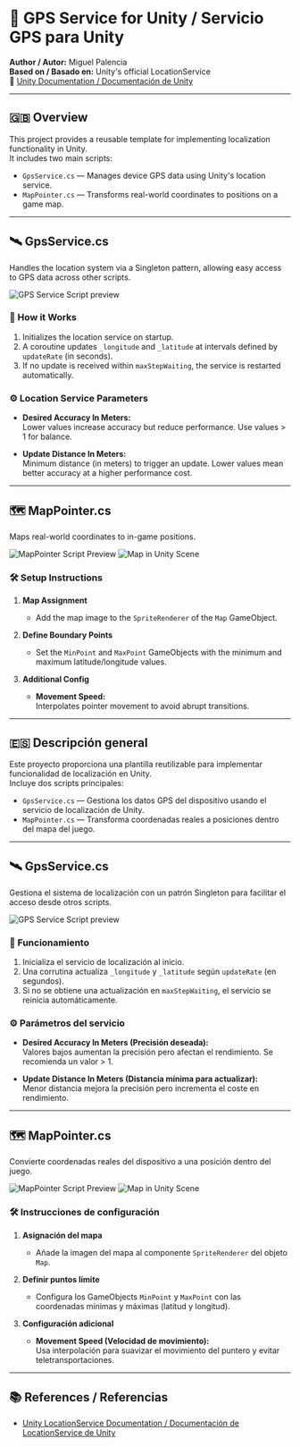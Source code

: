 # 📍 GPS Service for Unity / Servicio GPS para Unity

**Author / Autor:** Miguel Palencia  
**Based on / Basado en:** Unity's official LocationService  
🔗 [Unity Documentation / Documentación de Unity](https://docs.unity3d.com/ScriptReference/LocationService.html)

---

## 🇬🇧 Overview

This project provides a reusable template for implementing localization functionality in Unity.  
It includes two main scripts:

- `GpsService.cs` — Manages device GPS data using Unity's location service.
- `MapPointer.cs` — Transforms real-world coordinates to positions on a game map.

---

## 🛰️ GpsService.cs

Handles the location system via a Singleton pattern, allowing easy access to GPS data across other scripts.

![GPS Service Script preview](images/GPSService.JPG)

### 🔧 How it Works

1. Initializes the location service on startup.
2. A coroutine updates `_longitude` and `_latitude` at intervals defined by `updateRate` (in seconds).
3. If no update is received within `maxStepWaiting`, the service is restarted automatically.

### ⚙️ Location Service Parameters

- **Desired Accuracy In Meters:**  
  Lower values increase accuracy but reduce performance. Use values > 1 for balance.

- **Update Distance In Meters:**  
  Minimum distance (in meters) to trigger an update. Lower values mean better accuracy at a higher performance cost.

---

## 🗺️ MapPointer.cs

Maps real-world coordinates to in-game positions.

![MapPointer Script Preview](images/MapPointer1.JPG)
![Map in Unity Scene](images/MapPointer2.JPG)
### 🛠️ Setup Instructions

1. **Map Assignment**  
   - Add the map image to the `SpriteRenderer` of the `Map` GameObject.

2. **Define Boundary Points**  
   - Set the `MinPoint` and `MaxPoint` GameObjects with the minimum and maximum latitude/longitude values.

3. **Additional Config**  
   - **Movement Speed:**  
     Interpolates pointer movement to avoid abrupt transitions.

---

## 🇪🇸 Descripción general

Este proyecto proporciona una plantilla reutilizable para implementar funcionalidad de localización en Unity.  
Incluye dos scripts principales:

- `GpsService.cs` — Gestiona los datos GPS del dispositivo usando el servicio de localización de Unity.
- `MapPointer.cs` — Transforma coordenadas reales a posiciones dentro del mapa del juego.

---

## 🛰️ GpsService.cs

Gestiona el sistema de localización con un patrón Singleton para facilitar el acceso desde otros scripts.

![GPS Service Script preview](images/GPSService.JPG)

### 🔧 Funcionamiento

1. Inicializa el servicio de localización al inicio.
2. Una corrutina actualiza `_longitude` y `_latitude` según `updateRate` (en segundos).
3. Si no se obtiene una actualización en `maxStepWaiting`, el servicio se reinicia automáticamente.

### ⚙️ Parámetros del servicio

- **Desired Accuracy In Meters (Precisión deseada):**  
  Valores bajos aumentan la precisión pero afectan el rendimiento. Se recomienda un valor > 1.

- **Update Distance In Meters (Distancia mínima para actualizar):**  
  Menor distancia mejora la precisión pero incrementa el coste en rendimiento.

---

## 🗺️ MapPointer.cs

Convierte coordenadas reales del dispositivo a una posición dentro del juego.

![MapPointer Script Preview](images/MapPointer1.JPG)
![Map in Unity Scene](images/MapPointer2.JPG)
### 🛠️ Instrucciones de configuración

1. **Asignación del mapa**  
   - Añade la imagen del mapa al componente `SpriteRenderer` del objeto `Map`.

2. **Definir puntos límite**  
   - Configura los GameObjects `MinPoint` y `MaxPoint` con las coordenadas mínimas y máximas (latitud y longitud).

3. **Configuración adicional**  
   - **Movement Speed (Velocidad de movimiento):**  
     Usa interpolación para suavizar el movimiento del puntero y evitar teletransportaciones.

---

## 📚 References / Referencias

- [Unity LocationService Documentation / Documentación de LocationService de Unity](https://docs.unity3d.com/ScriptReference/LocationService.html)
